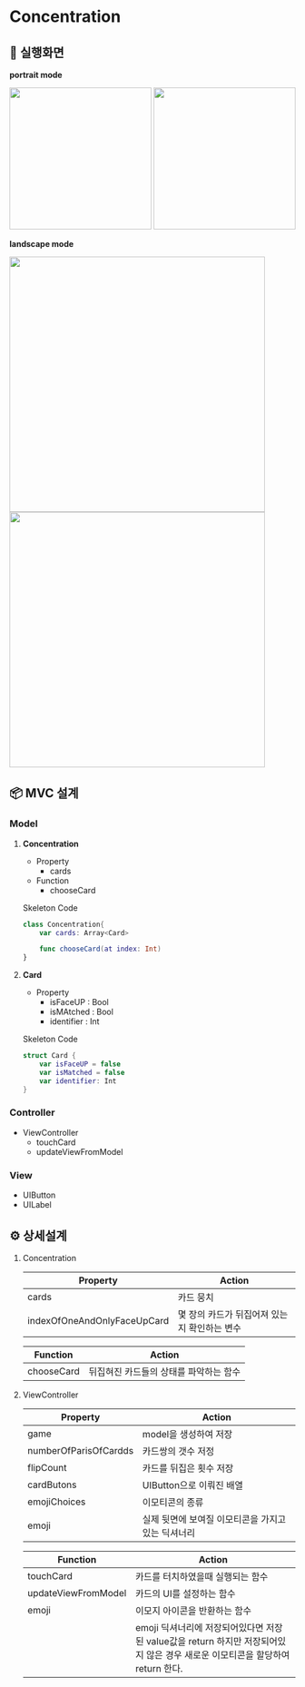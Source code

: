 # Concentration

## 📱 실행화면

**portrait mode**
<p float="left">
<img width="250" src="https://user-images.githubusercontent.com/60229909/102688719-e3f63800-423b-11eb-9bd3-e1c97944aed6.png">
<img width="250" src ="https://user-images.githubusercontent.com/60229909/102688759-16a03080-423c-11eb-821c-068c87fbfedb.png">

**landscape mode**
</p>
<p float="left">
<img width="450" src="https://user-images.githubusercontent.com/60229909/102688761-1869f400-423c-11eb-84c3-097387953ff9.png">
<img width="450" src="https://user-images.githubusercontent.com/60229909/102688762-19028a80-423c-11eb-8000-ff984523002a.png">
</p>

## 📦 MVC 설계

### Model
1. **Concentration** 
    - Property 
        - cards
    - Function    
        - chooseCard 

    Skeleton Code
    ```swift
    class Concentration{
        var cards: Array<Card>

        func chooseCard(at index: Int)
    }
    ```
2. **Card** 
    - Property
        - isFaceUP : Bool
        - isMAtched : Bool
        - identifier : Int

    Skeleton Code
    ```swift
    struct Card {
        var isFaceUP = false
        var isMatched = false
        var identifier: Int
    }
    ```
### Controller
- ViewController
    - touchCard
    - updateViewFromModel

### View
- UIButton
- UILabel

## ⚙️ 상세설계

1. Concentration

    | Property | Action |
    |------|---------|
    | cards | 카드 뭉치 |
    | indexOfOneAndOnlyFaceUpCard | 몇 장의 카드가 뒤집어져 있는지 확인하는 변수 |

    | Function | Action |
    |------|---------|
    | chooseCard | 뒤집혀진 카드들의 상태를 파악하는 함수 |

2. ViewController

    | Property | Action |
    |------|---------|
    | game | model을 생성하여 저장 |
    | numberOfParisOfCardds | 카드쌍의 갯수 저정 |
    | flipCount | 카드를 뒤집은 횟수 저장 |
    | cardButons | UIButton으로 이뤄진 배열 |
    | emojiChoices | 이모티콘의 종류 |
    | emoji | 실제 뒷면에 보여질 이모티콘을 가지고 있는 딕셔너리 |


    | Function | Action |
    |------|---------|
    | touchCard | 카드를 터치하였을때 실행되는 함수 |
    | updateViewFromModel | 카드의 UI를 설정하는 함수 |
    | emoji | 이모지 아이콘을 반환하는 함수 |
    | | emoji 딕셔너리에 저장되어있다면 저장된 value값을 return 하지만 저장되어있지 않은 경우 새로운 이모티콘을 할당하여 return 한다. |
